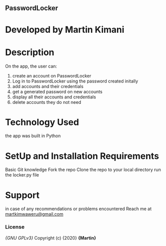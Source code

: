 ## PasswordLocker
# Developed by Martin Kimani
# Description
   On the app, the user can:
1. create an account on PasswordLocker
2. Log in to PasswordLocker using the     password created initally
3. add accounts and their credentials
4. get a generated password on new accounts
5. display all their accounts and  credentials
6. delete accounts they do not need

# Technology Used
the app was built in Python

# SetUp and Installation Requirements

Basic Git knowledge
Fork the repo
Clone the repo to your local directory
run the locker.py file

# Support
in case of any recommendations or problems encountered
Reach me at martkimwaweru@gmail.com

### License
*{GNU GPLv3}*
Copyright (c) {2020} **{Martin}**
